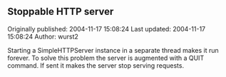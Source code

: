 ## Stoppable HTTP server 
Originally published: 2004-11-17 15:08:24 
Last updated: 2004-11-17 15:08:24 
Author: wurst2  
 
Starting a SimpleHTTPServer instance in a separate thread makes it run forever. To solve this problem the server is augmented with a QUIT command. If sent it makes the server stop serving requests.